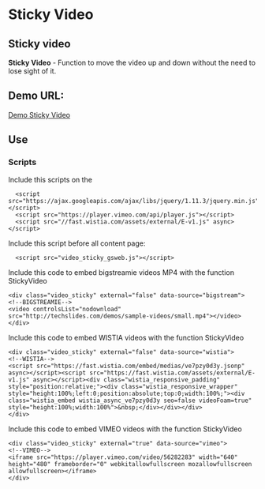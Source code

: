 # Sticky Video
## Sticky video
**Sticky Video** - Function to move the video up and down without the need to lose sight of it.
## Demo URL:
[Demo Sticky Video](https://juanjimeneztj.github.io/sticky_video/)
## Use
### Scripts
Include this scripts on the <head>
```
  <script src="https://ajax.googleapis.com/ajax/libs/jquery/1.11.3/jquery.min.js"></script>
  <script src="https://player.vimeo.com/api/player.js"></script>
  <script src="//fast.wistia.com/assets/external/E-v1.js" async></script>
```
Include this script before all content page:
```
  <script src="video_sticky_gsweb.js"></script>
```
  
  Include this code to embed bigstreamie videos MP4 with the function StickyVideo
  ```
<div class="video_sticky" external="false" data-source="bigstream">
  <!--BIGSTREAMIE-->
  <video controlsList="nodownload" src="http://techslides.com/demos/sample-videos/small.mp4"></video>
</div>
  ```
  Include this code to embed WISTIA videos with the function StickyVideo
  ```
<div class="video_sticky" external="false" data-source="wistia">                          
  <!--WISTIA-->
  <script src="https://fast.wistia.com/embed/medias/ve7pzy0d3y.jsonp" async></script><script src="https://fast.wistia.com/assets/external/E-v1.js" async></script><div class="wistia_responsive_padding" style="position:relative;"><div class="wistia_responsive_wrapper" style="height:100%;left:0;position:absolute;top:0;width:100%;"><div class="wistia_embed wistia_async_ve7pzy0d3y seo=false videoFoam=true" style="height:100%;width:100%">&nbsp;</div></div></div>
</div>
  ```
  
  Include this code to embed VIMEO videos with the function StickyVideo
  
  ```
<div class="video_sticky" external="true" data-source="vimeo">
  <!--VIMEO-->
  <iframe src="https://player.vimeo.com/video/56282283" width="640" height="480" frameborder="0" webkitallowfullscreen mozallowfullscreen allowfullscreen></iframe>
</div>
  ```
